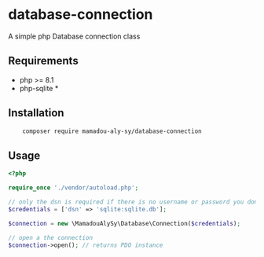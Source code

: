 # database-connection

A simple php Database connection class

## Requirements
- php >= 8.1
- php-sqlite *

## Installation

```bash
    composer require mamadou-aly-sy/database-connection
```

## Usage

```php
<?php

require_once './vendor/autoload.php';

// only the dsn is required if there is no username or password you dont need to specify them
$credentials = ['dsn' => 'sqlite:sqlite.db'];

$connection = new \MamadouAlySy\Database\Connection($credentials);

// open a the connection
$connection->open(); // returns PDO instance
```
